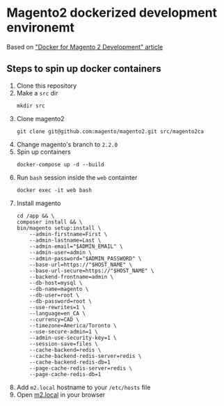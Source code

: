 # Magento2 dockerized development environemt

Based on ["Docker for Magento 2 Development" article](https://www.magemodule.com/all-things-magento/magento-2-tutorials/docker-magento-2-development/)

## Steps to spin up docker containers
1. Clone this repository
2. Make a `src` dir 
    ```
    mkdir src
    ```
3. Clone magento2 
    ```
    git clone git@github.com:magento/magento2.git src/magento2ca
    ```
4. Change magento's branch to `2.2.0`
5. Spin up containers 
    ```
    docker-compose up -d --build
    ```
6. Run `bash` session inside the `web` containter
    ```
    docker exec -it web bash
    ```
7. Install magento
    ```
    cd /app && \
    composer install && \
    bin/magento setup:install \
        --admin-firstname=First \
        --admin-lastname=Last \
        --admin-email="$ADMIN_EMAIL" \
        --admin-user=admin \
        --admin-password="$ADMIN_PASSWORD" \
        --base-url=https://"$HOST_NAME" \
        --base-url-secure=https://"$HOST_NAME" \
        --backend-frontname=admin \
        --db-host=mysql \
        --db-name=magento \
        --db-user=root \
        --db-password=root \
        --use-rewrites=1 \
        --language=en_CA \
        --currency=CAD \
        --timezone=America/Toronto \
        --use-secure-admin=1 \
        --admin-use-security-key=1 \
        --session-save=files \
        --cache-backend=redis \
        --cache-backend-redis-server=redis \
        --cache-backend-redis-db=1
        --page-cache-redis-server=redis \
        --page-cache-redis-db=1
    
    ```
7. Add `m2.local` hostname to your `/etc/hosts` file
8. Open [m2.local](https://m2.local/) in your browser